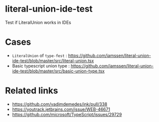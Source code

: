 # literal-union-ide-test
Test if LiteralUnion works in IDEs

# Cases

- `LiteralUnion` of `type-fest` : <https://github.com/iamssen/literal-union-ide-test/blob/master/src/literal-union.tsx>
- Basic typescript union type : <https://github.com/iamssen/literal-union-ide-test/blob/master/src/basic-union-type.tsx>

# Related links

- <https://github.com/vadimdemedes/ink/pull/338>
- <https://youtrack.jetbrains.com/issue/WEB-46671>
- <https://github.com/microsoft/TypeScript/issues/29729>
